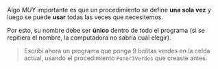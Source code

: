 Algo _MUY_ importante es que un procedimiento se define **una sola vez** y luego se puede **usar** todas las veces que necesitemos. 

Por esto, su nombre debe ser **único** dentro de todo el programa (si se repitiera el nombre, la computadora no sabría cuál elegir).

> Escribí ahora un programa que ponga 9 bolitas verdes en la celda actual, usando el procedimiento `Poner3Verdes` que creaste antes.